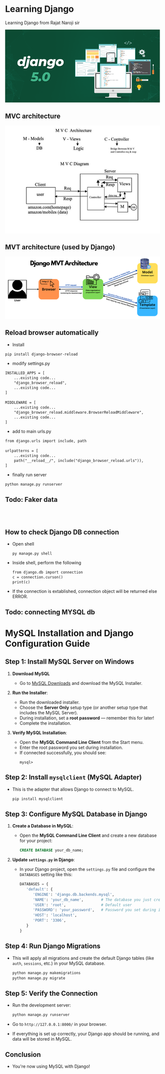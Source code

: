 # Learning Django

Learning Django from Rajat Naroji sir

![](./Django%205.png)

## MVC architecture 
![](./MVCbysir.jpg)


## MVT architecture (used by Django)
![](./MVTdiagram.png)

## Reload browser automatically

- Install

```batch
pip install django-browser-reload
```

- modify settings.py

```django
INSTALLED_APPS = [
    ...existing code...
    "django_browser_reload",
    ...existing code...
]

MIDDLEWARE = [
    ...existing code...
    "django_browser_reload.middleware.BrowserReloadMiddleware",
    ...existing code...
]
```

- add to main urls.py

```django
from django.urls import include, path

urlpatterns = [
    ...existing code...
    path("__reload__/", include("django_browser_reload.urls")),
]
```

- finally run server

```python
python manage.py runserver
```

## Todo: Faker data

<br><br>

## How to check Django DB connection

- Open shell

   ```django
   py manage.py shell
   ```
- Inside shell, perform the following

   ```
   from django.db import connection
   c = connection.curson()
   print(c)
   ```
- If the connection is extablished, connection object will be returned else ERROR.

## Todo: connecting MYSQL db

# MySQL Installation and Django Configuration Guide

## Step 1: Install MySQL Server on Windows

1. **Download MySQL**
   - Go to [MySQL Downloads](https://dev.mysql.com/downloads/installer/) and download the MySQL Installer.

2. **Run the Installer**:
   - Run the downloaded installer.
   - Choose the **Server Only** setup type (or another setup type that includes the MySQL Server).
   - During installation, set a **root password** — remember this for later!
   - Complete the installation.

3. **Verify MySQL Installation**:
   - Open the **MySQL Command Line Client** from the Start menu.
   - Enter the root password you set during installation.
   - If connected successfully, you should see:
     ```
     mysql>
     ```

## Step 2: Install `mysqlclient` (MySQL Adapter)

- This is the adapter that allows Django to connect to MySQL.

   ```bash
   pip install mysqlclient
   ```

## Step 3: Configure MySQL Database in Django

1. **Create a Database in MySQL**:

   - Open the **MySQL Command Line Client** and create a new database for your project:
     
      ```sql
      CREATE DATABASE your_db_name;
      ```

2. **Update `settings.py` in Django**:

   - In your Django project, open the `settings.py` file and configure the `DATABASES` setting like this:

      ```python
      DATABASES = {
         'default': {
            'ENGINE': 'django.db.backends.mysql',
            'NAME': 'your_db_name',        # The database you just created
            'USER': 'root',                # Default user
            'PASSWORD': 'your_password',   # Password you set during installation
            'HOST': 'localhost',
            'PORT': '3306',
         }
      }
      ```

## Step 4: Run Django Migrations

- This will apply all migrations and create the default Django tables (like `auth`, `sessions`, etc.) in your MySQL database.

   ```bash
   python manage.py makemigrations
   python manage.py migrate
   ```

## Step 5: Verify the Connection

- Run the development server:

   ```bash
   python manage.py runserver
   ```

- Go to `http://127.0.0.1:8000/` in your browser.

- If everything is set up correctly, your Django app should be running, and data will be stored in MySQL.

## Conclusion

- You're now using MySQL with Django!